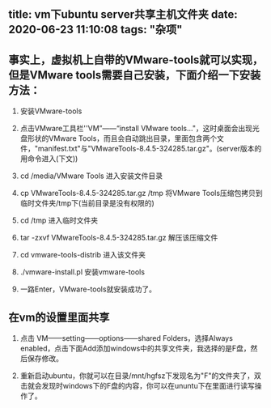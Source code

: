 title: vm下ubuntu server共享主机文件夹
date: 2020-06-23 11:10:08
tags: "杂项"
---------
## 事实上，虚拟机上自带的VMware-tools就可以实现，但是VMware tools需要自己安装，下面介绍一下安装方法：

1. 安装VMware-tools

1. 点击VMware工具栏''VM”——“install VMware tools..."，这时桌面会出现光盘形状的VMware Tools，而且会自动跳出目录，里面包含两个文件，"manifest.txt"与"VMwareTools-8.4.5-324285.tar.gz"。(server版本的用命令进入(下文))

1. cd /media/VMware Tools               进入安装文件目录

1. cp VMwareTools-8.4.5-324285.tar.gz /tmp        将VMware Tools压缩包拷贝到临时文件夹/tmp下(当前目录是没有权限的)

1. cd /tmp                                                               进入临时文件夹

1. tar -zxvf VMwareTools-8.4.5-324285.tar.gz        解压该压缩文件

1. cd vmware-tools-distrib                                     进入该文件夹

1. ./vmware-install.pl                                             安装vmware-tools

1. 一路Enter，VMware-tools就安装成功了。

## 在vm的设置里面共享
1. 点击 VM——setting——options——shared Folders，选择Always enabled，点击下面Add添加windows中的共享文件夹，我选择的是F盘，然后保存修改。

1. 重新启动ubuntu，你就可以在目录/mnt/hgfsz下发现名为"F"的文件夹了，双击就会发现时windows下的F盘的内容，你可以在ununtu下在里面进行读写操作了。